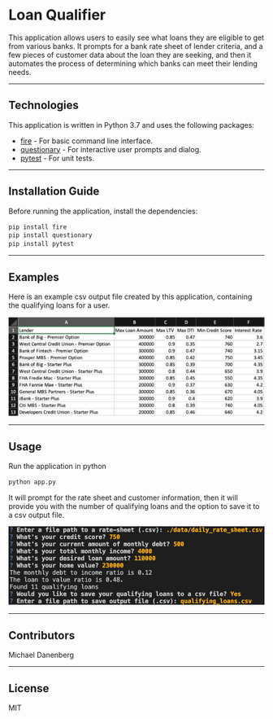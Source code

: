 # Loan Qualifier

This application allows users to easily see what loans they are eligible to get from various banks.  It prompts for a bank rate sheet of lender criteria, and a few pieces of customer data about the loan they are seeking, and then it automates the process of determining which banks can meet their lending needs.

---

## Technologies

This application is written in Python 3.7 and uses the following packages:
* [fire](https://google.github.io/python-fire/guide/) - For basic command line interface.
* [questionary](https://questionary.readthedocs.io/en/stable/) - For interactive user prompts and dialog.
* [pytest](https://docs.pytest.org) - For unit tests.

---

## Installation Guide

Before running the application, install the dependencies:
```bash
pip install fire
pip install questionary
pip install pytest
```

---

## Examples

Here is an example csv output file created by this application, containing the qualifying loans for a user.

![example output](images/qualifying_loans.png)

---

## Usage

Run the application in python
```python
python app.py
```

It will prompt for the rate sheet and customer information, then it will provide you with the number of qualifying loans and the option to save it to a csv output file.

![usage example](images/loan_qualifier.png)

---

## Contributors

Michael Danenberg

---

## License

MIT

